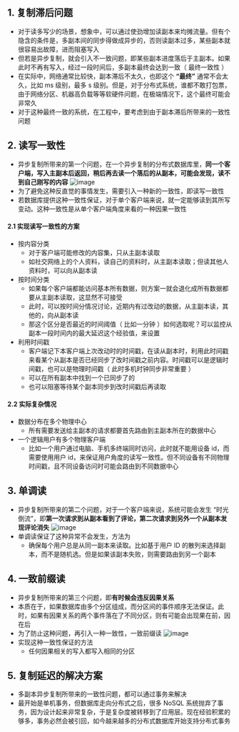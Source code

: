 ## 1. 复制滞后问题

- 对于读多写少的场景，想象中，可以通过使劲增加读副本来均摊流量。但有个隐含的条件是，多副本间的同步得做成异步的，否则读副本过多，某些副本就很容易出故障，进而阻塞写入
- 但若是异步复制，就会引入不一致问题，即某些副本进度落后于主副本。如果此时不再有写入，经过一段时间后，多副本最终会达到一致（ 最终一致性 ）
- 在实际中，网络通常比较快，副本滞后不太久，也即这个 **“最终”** 通常不会太久，比如 ms 级别，最多 s 级别。但是，对于分布式系统，谁都不敢打包票，由于网络分区、机器高负载等等软硬件问题，在极端情况下，这个最终可能会非常久
- 对于这种最终一致的系统，在工程中，要考虑到由于副本滞后所带来的一致性问题

## 2. 读写一致性

- 异步复制所带来的第一个问题，在一个异步复制的分布式数据库里，**同一个客户端，写入主副本后返回，稍后再去读一个落后的从副本，可能会发现，读不到自己刚写的内容**
  ![image](https://github.com/user-attachments/assets/c50a8cc4-baec-4884-95db-2538e6c45bf4)
- 为了避免这种反直觉的事情发生，需要引入一种新的一致性，即读写一致性
- 若数据库提供这种一致性保证，对于单个客户端来说，就一定能够读到其所写变动。这种一致性是从单个客户端角度来看的一种因果一致性

#### 2.1 实现读写一致性的方案

- 按内容分类
  - 对于客户端可能修改的内容集，只从主副本读取
  - 如社交网络上的个人资料，读自己的资料时，从主副本读取；但读其他人资料时，可以向从副本读
- 按时间分类
  - 如果每个客户端都能访问基本所有数据，则方案一就会退化成所有数据都要从主副本读取，这显然不可接受
  - 此时，可以按时间分情况讨论，近期内有过改动的数据，从主副本读，其他的，向从副本读
  - 那这个区分是否最近的时间阈值（ 比如一分钟 ）如何选取呢？可以监控从副本一段时间内的最大延迟这个经验值，来设置
- 利用时间戳
  - 客户端记下本客户端上次改动时的时间戳，在读从副本时，利用此时间戳来看某个从副本是否已经同步了改时间戳之前内容。时间戳可以是逻辑时间戳，也可以是物理时间戳（ 此时多机时钟同步非常重要 ）
  - 可以在所有副本中找到一个已同步了的
  - 也可以阻塞等待某个副本同步到改时间戳后再读取

#### 2.2 实际复杂情况

- 数据分布在多个物理中心
  - 所有需要发送给主副本的请求都要首先路由到主副本所在的数据中心
- 一个逻辑用户有多个物理客户端
  - 比如一个用户通过电脑、手机多终端同时访问，此时就不能用设备 id，而需要使用用户 id，来保证用户角度的读写一致性。但不同设备有不同物理时间戳，且不同设备访问时可能会路由到不同数据中心

## 3. 单调读

- 异步复制所带来的第二个问题，对于一个客户端来说，系统可能会发生 “时光倒流”，即**第一次请求到从副本看到了评论，第二次请求到另外一个从副本发现评论消失**
  ![image](https://github.com/user-attachments/assets/4d834746-945b-4354-b721-800af4c6631d)
- 单调读保证了这种异常不会发生，方法为
  - 确保每个用户总是从同一副本来读取。比如基于用户 ID 的散列来选择副本，而不是随机选。但是如果该副本失败，则需要路由到另一个副本

## 4. 一致前缀读

- 异步复制所带来的第三个问题，即**有时候会违反因果关系**
- 本质在于，如果数据库由多个分区组成，而分区间的事件顺序无法保证。此时，如果有因果关系的两个事件落在了不同分区，则有可能会出现果在前，因在后
- 为了防止这种问题，再引入一种一致性，一致前缀读
  ![image](https://github.com/user-attachments/assets/4e669e45-6d1c-43b8-9b32-05bc0a47b238)
- 实现这种一致性保证的方法
  - 任何因果相关的写入都写入相同的分区

## 5. 复制延迟的解决方案

- 多副本异步复制所带来的一致性问题，都可以通过事务来解决
- 最开始是单机事务，但数据库走向分布式之后，很多 NoSQL 系统抛弃了事务，因为设计起来非常复杂，于是复杂度被转移到了应用层。现在经验积累的够多，事务必然会被引回，如今越来越多的分布式数据库开始支持分布式事务
